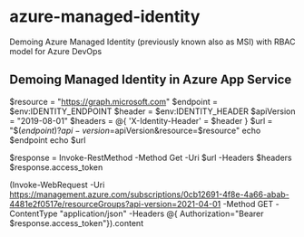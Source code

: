 # azure-managed-identity
Demoing Azure Managed Identity (previously known also as MSI) with RBAC model for Azure DevOps

## Demoing Managed Identity in Azure App Service
$resource = "https://graph.microsoft.com"
$endpoint = $env:IDENTITY_ENDPOINT
$header = $env:IDENTITY_HEADER
$apiVersion = "2019-08-01"
$headers = @{ 'X-Identity-Header' = $header }
$url = "$($endpoint)?api-version=$apiVersion&resource=$resource"
echo $endpoint
echo $url

$response = Invoke-RestMethod -Method Get -Uri $url -Headers $headers
$response.access_token

(Invoke-WebRequest -Uri https://management.azure.com/subscriptions/0cb12691-4f8e-4a66-abab-4481e2f0517e/resourceGroups?api-version=2021-04-01 -Method GET -ContentType "application/json" -Headers @{ Authorization="Bearer $response.access_token"}).content

